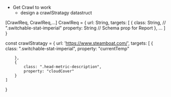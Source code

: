 *	Get Crawl to work
	* design a crawlStratagy datastruct


[CrawlReq, CrawlReq,...]
CrawlReq = {
	url: String,
	targets: [
		{
			class: String, // ".switchable-stat-imperial"
			property: String //  Schema prop for Report
		},
		...
	]
}


<!-- example -->
const crawlStratagy = {
	url: 'https://www.steamboat.com/',
	targets: [
		{			
			class: ".switchable-stat-imperial", 
			property: "currentTemp"
			
		},
		{			
			class: ".head-metric-description", 
			property: "cloudCover"
		}
	]
}